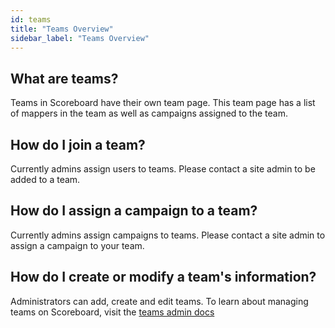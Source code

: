 ```yaml
---
id: teams
title: "Teams Overview"
sidebar_label: "Teams Overview"
---
```


## What are teams?

Teams in Scoreboard have their own team page. This team page has a list of mappers in the team as well as campaigns assigned to the team.

## How do I join a team?

Currently admins assign users to teams. Please contact a site admin to be added to a team.

## How do I assign a campaign to a team?

Currently admins assign campaigns to teams. Please contact a site admin to assign a campaign to your team.

## How do I create or modify a team's information?

Administrators can add, create and edit teams. To learn about managing teams on Scoreboard, visit the [teams admin docs](admin/teams.md)
